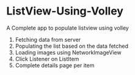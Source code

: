 # ListView-Using-Volley
A Complete app to populate listview using volley

1. Fetching data from server
2. Populating the list based on the data fetched
3. Loading images using NetworkImageView
4. Click Listener on ListItem
5. Complete details page per item